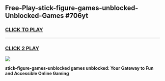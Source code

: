 
## Free-Play-stick-figure-games-unblocked-Unblocked-Games #706yt
<h3>
<a href="https://news.freeplayer.one?title=stick-figure-games-unblocked&ref=8M">CLICK TO PLAY</a></h3>
<hr>

<h3>
<a href="https://news.freeplayer.one?title=stick-figure-games-unblocked&ref=8M">CLICK 2 PLAY</a>
  
</h3>

<a href="https://news.freeplayer.one?title=stick-figure-games-unblocked&ref=8M"><img src="https://clearcache.store/games.png"></a>


**stick-figure-games-unblocked games unblocked: Your Gateway to Fun and Accessible Online Gaming**
